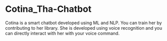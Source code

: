 # Cotina_Tha-Chatbot
Cotina is a smart chatbot developed using ML and NLP. You can train her by contributing to her library. She is developed using voice recognition and you can directly interact with her with your voice command.

